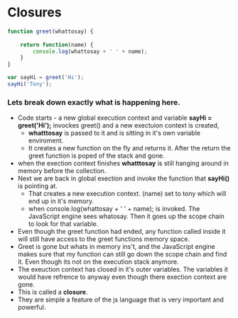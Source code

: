 # Closures
```javascript
function greet(whattosay) {
    
    return function(name) {
        console.log(whattosay + ' ' + name);
    }
}

var sayHi = greet('Hi');
sayHi('Tony');
```
### Lets break down exactly what is happening here.

+ Code starts - a new global execution context and variable __sayHi = greet('Hi');__ invockes greet() and a new exectuion context is created, 
    + __whatttosay__ is passed to it and is sitting in it's own variable enviroment.
    + It creates a new function on the fly and returns it. After the return the greet function is poped of the stack and gone.
+ when the exection context finishes __whatttosay__ is still hanging around in memory before the collection.
+ Next we are back in global exection and invoke the function that __sayHi()__ is pointing at. 
    + That creates a new execution context. (name) set to tony which will end up in it's memory. 
    + when console.log(whattosay + ' ' + name); is invoked. The JavaScript engine sees whatosay. Then it goes up the scope chain to look for that variable. 
+ Even though the greet function had ended, any function called inside it will still have access to the greet functions memory space.
+ Greet is gone but whats in memory ins't, and the JavaScript engine makes sure that my function can still go down the scope chain and find it. Even though its not on the execution stack anymore.
+ The exeuction context has closed in it's outer variables. The variables it would have refrence to anyway even though there exection context are gone.
+ This is called a __closure__.
+ They are simple a feature of the js language that is very important and powerful. 
